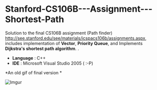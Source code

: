# Stanford-CS106B---Assignment---Shortest-Path
Solution to the final CS106B assignment (Path finder) http://see.stanford.edu/see/materials/icspacs106b/assignments.aspx, includes implementation of **Vector**, **Priority Queue**, and Implements **Dijkstra's shortest path algorithm**.
. 
- **Language** : C++
- **IDE**      : Microsoft Visual Studio 2005 ( :-P)

*An old gif of final version *

![Imgur](http://i.imgur.com/GiUJ831.gif)

